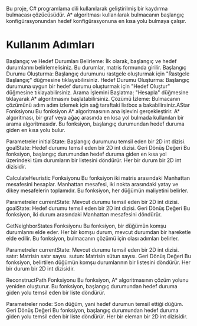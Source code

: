 Bu proje, C# programlama dili kullanılarak geliştirilmiş bir kaydırma bulmacası çözücüsüdür. A* algoritması kullanılarak bulmacanın başlangıç konfigürasyonundan hedef konfigürasyonuna en kısa yolu bulmaya çalışır. 

# Kullanım Adımları
Başlangıç ve Hedef Durumları Belirleme: İlk olarak, başlangıç ve hedef durumlarını belirlemelisiniz. Bu durumlar, matris formunda girilir.
Başlangıç Durumu Oluşturma: Başlangıç durumunu rastgele oluşturmak için "Rastgele Başlangıç" düğmesine tıklayabilirsiniz.
Hedef Durumu Oluşturma: Başlangıç durumuna uygun bir hedef durumu oluşturmak için "Hedef Oluştur" düğmesine tıklayabilirsiniz.
Arama İşlemini Başlatma: "Hesapla" düğmesine tıklayarak A* algoritmasını başlatabilirsiniz.
Çözümü İzleme: Bulmacanın çözümünü adım adım izlemek için sağ taraftaki listbox a bakabilirsiniz.AStar Fonksiyonu
Bu fonksiyon A* algoritmasının ana işlevini gerçekleştirir. A* algoritması, bir graf veya ağaç arasında en kısa yol bulmada kullanılan bir arama algoritmasıdır. Bu fonksiyon, başlangıç durumundan hedef duruma giden en kısa yolu bulur.

Parametreler
initialState: Başlangıç durumunu temsil eden bir 2D int dizisi.
goalState: Hedef durumu temsil eden bir 2D int dizisi.
Geri Dönüş Değeri
Bu fonksiyon, başlangıç durumundan hedef duruma giden en kısa yol üzerindeki tüm durumların bir listesini döndürür. Her bir durum bir 2D int dizisidir.

CalculateHeuristic Fonksiyonu
Bu fonksiyon iki matris arasındaki Manhattan mesafesini hesaplar. Manhattan mesafesi, iki nokta arasındaki yatay ve dikey mesafelerin toplamıdır. Bu fonksiyon, her düğümün maliyetini belirler.

Parametreler
currentState: Mevcut durumu temsil eden bir 2D int dizisi.
goalState: Hedef durumu temsil eden bir 2D int dizisi.
Geri Dönüş Değeri
Bu fonksiyon, iki durum arasındaki Manhattan mesafesini döndürür.

GetNeighborStates Fonksiyonu
Bu fonksiyon, bir düğümün komşu durumlarını elde eder. Her bir komşu durum, mevcut durumdan bir hareketle elde edilir. Bu fonksiyon, bulmacanın çözümü için olası adımları belirler.

Parametreler
currentState: Mevcut durumu temsil eden bir 2D int dizisi.
satır: Matrisin satır sayısı.
sutun: Matrisin sütun sayısı.
Geri Dönüş Değeri
Bu fonksiyon, belirtilen düğümün komşu durumlarının bir listesini döndürür. Her bir durum bir 2D int dizisidir.

ReconstructPath Fonksiyonu
Bu fonksiyon, A* algoritmasının çözüm yolunu yeniden oluşturur. Bu fonksiyon, başlangıç durumundan hedef duruma giden yolu temsil eden bir liste döndürür.

Parametreler
node: Son düğüm, yani hedef durumun temsil ettiği düğüm.
Geri Dönüş Değeri
Bu fonksiyon, başlangıç durumundan hedef duruma giden yolu temsil eden bir liste döndürür. Her bir eleman bir 2D int dizisidir.
